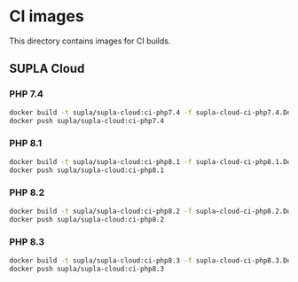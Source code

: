 # CI images

This directory contains images for CI builds.

## SUPLA Cloud

### PHP 7.4

```sh
docker build -t supla/supla-cloud:ci-php7.4 -f supla-cloud-ci-php7.4.Dockerfile .
docker push supla/supla-cloud:ci-php7.4
```

### PHP 8.1

```sh
docker build -t supla/supla-cloud:ci-php8.1 -f supla-cloud-ci-php8.1.Dockerfile .
docker push supla/supla-cloud:ci-php8.1
```

### PHP 8.2

```sh
docker build -t supla/supla-cloud:ci-php8.2 -f supla-cloud-ci-php8.2.Dockerfile .
docker push supla/supla-cloud:ci-php8.2
```

### PHP 8.3

```sh
docker build -t supla/supla-cloud:ci-php8.3 -f supla-cloud-ci-php8.3.Dockerfile .
docker push supla/supla-cloud:ci-php8.3
```
